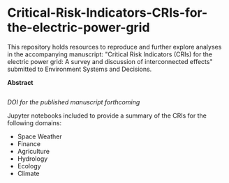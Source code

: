 # Critical-Risk-Indicators-CRIs-for-the-electric-power-grid
This repository holds resources to reproduce and further explore analyses in the accompanying manuscript: "Critical Risk Indicators (CRIs) for the electric power grid: A survey and discussion of interconnected effects" submitted to Environment Systems and Decisions.

**Abstract**

```diff + The electric power grid is a critical societal resource connecting multiple infrastructural domains such as agriculture, transportation, and manufacturing. The electrical grid as an infrastructure is shaped by human activity and public policy in terms of demand and supply requirements. Further, the grid is subject to changes and stresses due to solar weather, climate, hydrology, and ecology. The emerging interconnected and complex network dependencies make such interactions increasingly dynamic causing potentially large swings, thus presenting new challenges to manage the coupled human-natural system. This paper provides a survey of models and methods that seek to explore the significant interconnected impact of the electric power grid and interdependent domains. We also provide relevant critical risk indicators (CRIs) across diverse domains that may influence risks to electric grid reliability, including climate, ecology, hydrology, finance, space weather, and agriculture. We discuss the convergence of indicators from individual domains to explore possible systemic risk, i.e., holistic risk arising from cross-domains interconnections. Our study provides an important first step towards data-driven analysis and predictive modeling of risks in the coupled interconnected systems. Further, we propose a compositional approach to risk assessment that incorporates diverse domain expertise and information, data science, and computer science to identify domain-specific CRIs and their union in systemic risk indicators.
```

*DOI for the published manuscript forthcoming*

Jupyter notebooks included to provide a summary of the CRIs for the following domains:
- Space Weather
- Finance
- Agriculture
- Hydrology
- Ecology
- Climate





